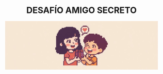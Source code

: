 <h1 align="center"> DESAFÍO AMIGO SECRETO </h1>

![Portada amigo secreto](assets/Portada-amigo-secreto.jpg)
